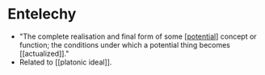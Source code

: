 # Entelechy

- "The complete realisation and final form of some [[potential]] concept or function; the conditions under which a potential thing becomes [[actualized]]."
- Related to [[platonic ideal]].


[//begin]: # "Autogenerated link references for markdown compatibility"
[potential]: potential "Potential"
[//end]: # "Autogenerated link references"